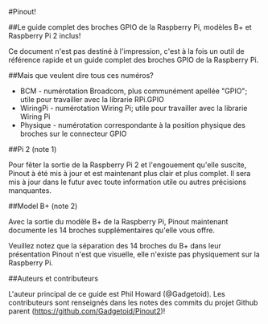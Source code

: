 #Pinout!

##Le guide complet des broches GPIO de la Raspberry Pi, modèles B+ et Raspberry Pi 2 inclus!

Ce document n'est pas destiné à l'impression, c'est à la fois un outil de référence rapide et un guide complet des broches GPIO de la Raspberry Pi.

##Mais que veulent dire tous ces numéros?

* BCM - numérotation Broadcom, plus communément apellée "GPIO"; utile pour travailler avec la librarie RPi.GPIO
* WiringPi - numérotation Wiring Pi; utile pour travailler avec la librarie Wiring Pi
* Physique - numérotation correspondante à la position physique des broches sur le connecteur GPIO

##Pi 2 (note 1)

Pour fêter la sortie de la Raspberry Pi 2 et l'engouement qu'elle suscite, Pinout à été mis à jour et est maintenant plus clair et plus complet. Il sera mis à jour dans le futur avec toute information utile ou autres précisions manquantes.

##Model B+ (note 2)

Avec la sortie du modèle B+ de la Raspberry Pi, Pinout maintenant documente les 14 broches supplémentaires qu'elle vous offre.

Veuillez notez que la séparation des 14 broches du B+ dans leur présentation Pinout n'est que visuelle, elle n'existe pas physiquement sur la Raspberry Pi.

##Auteurs et contributeurs

L'auteur principal de ce guide est Phil Howard (@Gadgetoid). Les contributeurs sont renseignés dans les notes des commits du projet Github parent (https://github.com/Gadgetoid/Pinout2)!